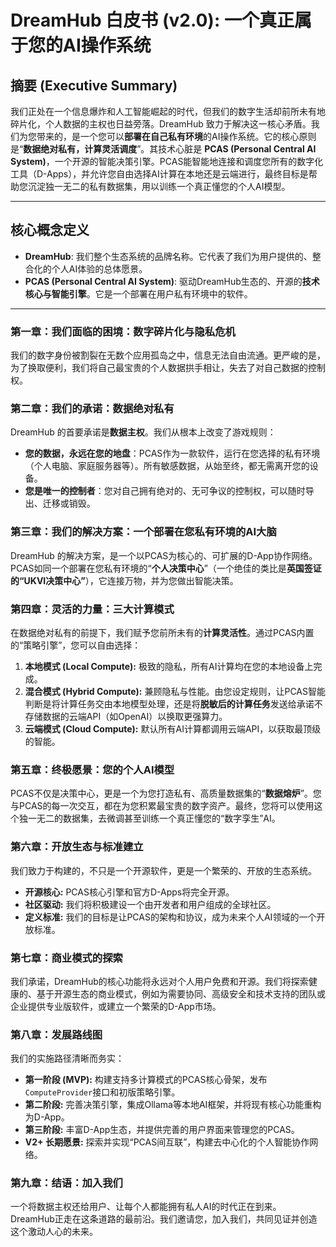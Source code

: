 # DreamHub 白皮书 (v2.0): 一个真正属于您的AI操作系统

## 摘要 (Executive Summary)

我们正处在一个信息爆炸和人工智能崛起的时代，但我们的数字生活却前所未有地碎片化，个人数据的主权也日益旁落。DreamHub 致力于解决这一核心矛盾。我们为您带来的，是一个您可以**部署在自己私有环境**的AI操作系统。它的核心原则是“**数据绝对私有，计算灵活调度**”。其技术心脏是 **PCAS (Personal Central AI System)**，一个开源的智能决策引擎。PCAS能智能地连接和调度您所有的数字化工具（D-Apps），并允许您自由选择AI计算在本地还是云端进行，最终目标是帮助您沉淀独一无二的私有数据集，用以训练一个真正懂您的个人AI模型。

---
## 核心概念定义

*   **DreamHub**: 我们整个生态系统的品牌名称。它代表了我们为用户提供的、整合化的个人AI体验的总体愿景。
*   **PCAS (Personal Central AI System)**: 驱动DreamHub生态的、开源的**技术核心与智能引擎**。它是一个部署在用户私有环境中的软件。

---

### 第一章：我们面临的困境：数字碎片化与隐私危机

我们的数字身份被割裂在无数个应用孤岛之中，信息无法自由流通。更严峻的是，为了换取便利，我们将自己最宝贵的个人数据拱手相让，失去了对自己数据的控制权。

### 第二章：我们的承诺：数据绝对私有

DreamHub 的首要承诺是**数据主权**。我们从根本上改变了游戏规则：
*   **您的数据，永远在您的地盘**：PCAS作为一款软件，运行在您选择的私有环境（个人电脑、家庭服务器等）。所有敏感数据，从始至终，都无需离开您的设备。
*   **您是唯一的控制者**：您对自己拥有绝对的、无可争议的控制权，可以随时导出、迁移或销毁。

### 第三章：我们的解决方案：一个部署在您私有环境的AI大脑

DreamHub 的解决方案，是一个以PCAS为核心的、可扩展的D-App协作网络。PCAS如同一个部署在您私有环境的“**个人决策中心**”（一个绝佳的类比是**英国签证的“UKVI决策中心”**），它连接万物，并为您做出智能决策。

### 第四章：灵活的力量：三大计算模式

在数据绝对私有的前提下，我们赋予您前所未有的**计算灵活性**。通过PCAS内置的“策略引擎”，您可以自由选择：

1.  **本地模式 (Local Compute):** 极致的隐私，所有AI计算均在您的本地设备上完成。
2.  **混合模式 (Hybrid Compute):** 兼顾隐私与性能。由您设定规则，让PCAS智能判断是将计算任务交由本地模型处理，还是将**脱敏后的计算任务**发送给承诺不存储数据的云端API（如OpenAI）以换取更强算力。
3.  **云端模式 (Cloud Compute):** 默认所有AI计算都调用云端API，以获取最顶级的智能。

### 第五章：终极愿景：您的个人AI模型

PCAS不仅是决策中心，更是一个为您打造私有、高质量数据集的“**数据熔炉**”。您与PCAS的每一次交互，都在为您积累最宝贵的数字资产。最终，您将可以使用这个独一无二的数据集，去微调甚至训练一个真正懂您的“数字孪生”AI。

### 第六章：开放生态与标准建立

我们致力于构建的，不只是一个开源软件，更是一个繁荣的、开放的生态系统。
*   **开源核心:** PCAS核心引擎和官方D-Apps将完全开源。
*   **社区驱动:** 我们将积极建设一个由开发者和用户组成的全球社区。
*   **定义标准:** 我们的目标是让PCAS的架构和协议，成为未来个人AI领域的一个开放标准。

### 第七章：商业模式的探索

我们承诺，DreamHub的核心功能将永远对个人用户免费和开源。我们将探索健康的、基于开源生态的商业模式，例如为需要协同、高级安全和技术支持的团队或企业提供专业版软件，或建立一个繁荣的D-App市场。

### 第八章：发展路线图

我们的实施路径清晰而务实：
*   **第一阶段 (MVP):** 构建支持多计算模式的PCAS核心骨架，发布`ComputeProvider`接口和初版策略引擎。
*   **第二阶段:** 完善决策引擎，集成Ollama等本地AI框架，并将现有核心功能重构为D-App。
*   **第三阶段:** 丰富D-App生态，并提供完善的用户界面来管理您的PCAS。
*   **V2+ 长期愿景:** 探索并实现“PCAS间互联”，构建去中心化的个人智能协作网络。

### 第九章：结语：加入我们

一个将数据主权还给用户、让每个人都能拥有私人AI的时代正在到来。DreamHub正走在这条道路的最前沿。我们邀请您，加入我们，共同见证并创造这个激动人心的未来。